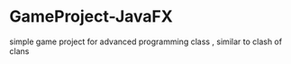 # GameProject-JavaFX
simple game project for advanced programming class , similar to clash of clans
